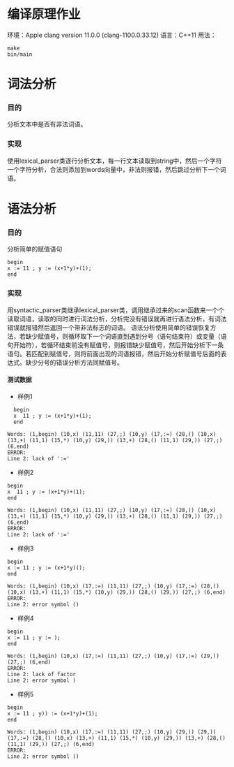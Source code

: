 # 编译原理作业
环境：Apple clang version 11.0.0 (clang-1100.0.33.12)
语言：C++11
用法：
```shell
make
bin/main
```
# 词法分析
### 目的
分析文本中是否有非法词语。
### 实现
使用lexical_parser类逐行分析文本，每一行文本读取到string中，然后一个字符一个字符分析，合法则添加到words向量中，非法则报错，然后跳过分析下一个词语。
# 语法分析
### 目的
分析简单的赋值语句
```
begin
x := 11 ; y := (x+1*y)+(1);
end
```
### 实现
用syntactic_parser类继承lexical_parser类，调用继承过来的scan函数来一个个读取词语，读取的同时进行词法分析，分析完没有错误就再进行语法分析，有词法错误就报错然后返回一个带非法标志的词语。
语法分析使用简单的错误恢复方法，若缺少赋值号，则循环取下一个词语直到遇到分号（语句结束符）或变量（语句开始符），若循环结束前没有赋值号，则报错缺少赋值号，然后开始分析下一条语句。若匹配到赋值号，则将前面出现的词语报错，然后开始分析赋值号后面的表达式。缺少分号的错误分析方法同赋值号。
#### 测试数据
- 样例1
```
  begin
  x  11 ; y := (x+1*y)+(1);
  end
```

```
Words: (1,begin) (10,x) (11,11) (27,;) (10,y) (17,:=) (28,() (10,x) (13,+) (11,1) (15,*) (10,y) (29,)) (13,+) (28,() (11,1) (29,)) (27,;) (6,end) 
ERROR:
Line 2: lack of ':='
```
- 样例2
```
begin
x  11 ; y := (x+1*y)+(1);
end
```
```
Words: (1,begin) (10,x) (11,11) (27,;) (10,y) (17,:=) (28,() (10,x) (13,+) (11,1) (15,*) (10,y) (29,)) (13,+) (28,() (11,1) (29,)) (27,;) (6,end) 
ERROR:
Line 2: lack of ':='
```
- 样例3
```
begin
x := 11 ; y := (x+1*y)();
end
```
```
Words: (1,begin) (10,x) (17,:=) (11,11) (27,;) (10,y) (17,:=) (28,() (10,x) (13,+) (11,1) (15,*) (10,y) (29,)) (28,() (29,)) (27,;) (6,end) 
ERROR:
Line 2: error symbol ()
```
- 样例4
```
begin
x := 11 ; y := );
end
```
```
Words: (1,begin) (10,x) (17,:=) (11,11) (27,;) (10,y) (17,:=) (29,)) (27,;) (6,end) 
ERROR:
Line 2: lack of factor
Line 2: error symbol )
```
- 样例5
```
begin
x := 11 ; y)) := (x+1*y)+(1);
end
```
```
Words: (1,begin) (10,x) (17,:=) (11,11) (27,;) (10,y) (29,)) (29,)) (17,:=) (28,() (10,x) (13,+) (11,1) (15,*) (10,y) (29,)) (13,+) (28,() (11,1) (29,)) (27,;) (6,end) 
ERROR:
Line 2: error symbol ))
```